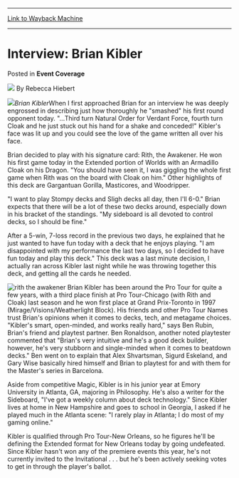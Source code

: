 
---
[Link to Wayback Machine](https://web.archive.org/web/20220519200725/https://magic.wizards.com/en/articles/archive/event-coverage/interview-brian-kibler-2000-01-01)

[_metadata_:author]:- "Rebecca Hiebert"
[_metadata_:description]:- "Brian KiblerWhen I first approached Brian for an interview he was deeply engrossed in describing just how thoroughly he `smashed` his first round opponent today. `...Third turn Natural Order for Verdant Force, fourth turn Cloak and he just stuck out his hand for a shake and conceded!` Kibler's face was lit up and you could see the love of the game written all over his face."
[_metadata_:generator]:- "Drupal 7 (http://drupal.org)"
[_metadata_:node]:- "753576"
[_metadata_:publish_date]:- "2000-01-01"
[_metadata_:source]:- "div-main-content"
[_metadata_:title]:- "Interview: Brian Kibler"
[_metadata_:wayback_capture_timestamp]:- "2022-05-19 20:07:25"
[_metadata_:wayback_raw_url]:- "https://web.archive.org/web/20220519200725id_/https://magic.wizards.com/en/articles/archive/event-coverage/interview-brian-kibler-2000-01-01"
[_metadata_:wayback_url]:- "https://magic.wizards.com/en/articles/archive/event-coverage/interview-brian-kibler-2000-01-01"
---


Interview: Brian Kibler
=======================



 Posted in **Event Coverage**







![](https://media.magic.wizards.com/styles/auth_small/public/generic-avatar-150_518.png)
By Rebecca Hiebert











![](https://media.magic.wizards.com/image_legacy_migration/sideboard/images/PTCHI00/701.jpg)*Brian Kibler*When I first approached Brian for an interview he was deeply engrossed in describing just how thoroughly he "smashed" his first round opponent today. "...Third turn Natural Order for Verdant Force, fourth turn Cloak and he just stuck out his hand for a shake and conceded!" Kibler's face was lit up and you could see the love of the game written all over his face.


Brian decided to play with his signature card: Rith, the Awakener. He won his first game today in the Extended portion of Worlds with an Armadillo Cloak on his Dragon. "You should have seen it, I was giggling the whole first game when Rith was on the board with Cloak on him." Other highlights of this deck are Gargantuan Gorilla, Masticores, and Woodripper.


"I want to play Stompy decks and Sligh decks all day, then I'll 6-0." Brian expects that there will be a lot of these two decks around, especially down in his bracket of the standings. "My sideboard is all devoted to control decks, so I should be fine."


After a 5-win, 7-loss record in the previous two days, he explained that he just wanted to have fun today with a deck that he enjoys playing. "I am disappointed with my performance the last two days, so I decided to have fun today and play this deck." This deck was a last minute decision, I actually ran across Kibler last night while he was throwing together this deck, and getting all the cards he needed.


![rith the awakener](http://gatherer.wizards.com/Handlers/Image.ashx?type=card&name=rith+the+awakener)
Brian Kibler has been around the Pro Tour for quite a few years, with a third place finish at Pro Tour-Chicago (with Rith and Cloak) last season and he won first place at Grand Prix-Toronto in 1997 (Mirage/Visions/Weatherlight Block). His friends and other Pro Tour Names trust Brian's opinions when it comes to decks, tech, and metagame choices. "Kibler's smart, open-minded, and works really hard," says Ben Rubin, Brian's friend and playtest partner. Ben Ronaldson, another noted playtester commented that "Brian's very intuitive and he's a good deck builder, however, he's very stubborn and single-minded when it comes to beatdown decks." Ben went on to explain that Alex Shvartsman, Sigurd Eskeland, and Gary Wise basically hired himself and Brian to playtest for and with them for the Master's series in Barcelona.


Aside from competitive Magic, Kibler is in his junior year at Emory University in Atlanta, GA, majoring in Philosophy. He's also a writer for the Sideboard, "I've got a weekly column about deck technology." Since Kibler lives at home in New Hampshire and goes to school in Georgia, I asked if he played much in the Atlanta scene: "I rarely play in Atlanta; I do most of my gaming online."


Kibler is qualified through Pro Tour-New Orleans, so he figures he'll be defining the Extended format for New Orleans today by going undefeated. Since Kibler hasn't won any of the premiere events this year, he's not currently invited to the Invitational . . . but he's been actively seeking votes to get in through the player's ballot.







